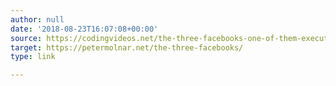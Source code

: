 ```yaml
---
author: null
date: '2018-08-23T16:07:08+00:00'
source: https://codingvideos.net/the-three-facebooks-one-of-them-executes-26-13-mb-javascript/
target: https://petermolnar.net/the-three-facebooks/
type: link

---
```


